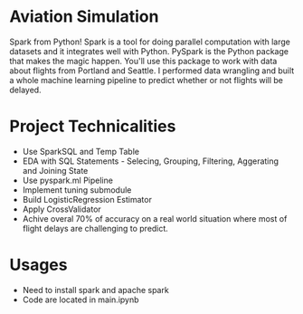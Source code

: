 # Aviation Simulation
Spark from Python! Spark is a tool for doing parallel computation with large datasets and it integrates well with Python. 
PySpark is the Python package that makes the magic happen. You'll use this package to work with data about flights from Portland and Seattle. 
I performed data wrangling and built a whole machine learning pipeline to predict whether or not flights will be delayed. 

# Project Technicalities
- Use SparkSQL and Temp Table
- EDA with SQL Statements - Selecing, Grouping, Filtering, Aggerating and Joining State
- Use pyspark.ml Pipeline
- Implement tuning submodule
- Build LogisticRegression Estimator
- Apply CrossValidator
- Achive overal 70% of accuracy on a real world situation where most of flight delays are challenging to predict. 

# Usages
- Need to install spark and apache spark
- Code are located in main.ipynb

